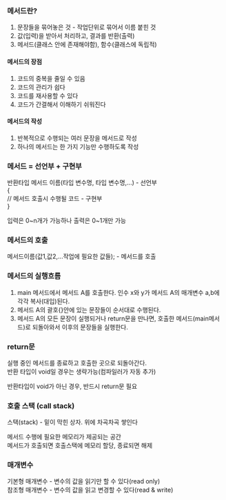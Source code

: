 ### 메서드란?

1. 문장들을 묶어놓은 것 - 작업단위로 묶어서 이름 붙힌 것  
2. 값(입력)을 받아서 처리하고, 결과를 반환(출력)   
3. 메서드(클래스 안에 존재해야함), 함수(클래스에 독립적)

#### 메서드의 장점

1. 코드의 중복을 줄일 수 있음
2. 코드의 관리가 쉽다
3. 코드를 재사용할 수 있다
4. 코드가 간결해서 이해하기 쉬워진다

#### 메서드의 작성

1. 반복적으로 수행되는 여러 문장을 메서드로 작성
2. 하나의 메서드는 한 가지 기능만 수행하도록 작성

### 메서드 = 선언부 + 구현부

반환타입 메서드 이름(타입 변수명, 타입 변수명,...) - 선언부  
{  
// 메서드 호출시 수행될 코드 - 구현부  
}  

입력은 0~n개가 가능하나 출력은 0~1개만 가능  

### 메서드의 호출

메서드이름(값1,값2,...작업에 필요한 값들); - 메서드를 호출   

### 메서드의 실행흐름

1. main 메서드에서 메서드 A를 호출한다. 인수 x와 y가 메서드 A의 매개변수 a,b에 각각 복사(대입)된다.
2. 메서드 A의 괄호{}안에 있는 문장들이 순서대로 수행된다.
3. 메서드 A의 모든 문장이 실행되거나 return문을 만나면, 호출한 메서드(main메서드)로 되돌아와서 이후의 문장들을 실행한다.

### return문

실행 중인 메서드를 종료하고 호출한 곳으로 되돌아간다.  
반환 타입이 void일 경우는 생략가능(컴파일러가 자동 추가)  

반환타입이 void가 아닌 경우, 반드시 return문 필요  

### 호출 스택 (call stack)

스택(stack) - 밑이 막힌 상자. 위에 차곡차곡 쌓인다  

메서드 수행에 필요한 메모리가 제공되는 공간  
메서드가 호출되면 호출스택에 메모리 할당, 종료되면 해제  

### 매개변수

기본형 매개변수 - 변수의 값을 읽기만 할 수 있다(read only)  
참조형 매개변수 - 변수의 값을 읽고 변경할 수 있다(read & write)  
